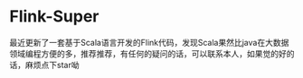 # Flink-Super
最近更新了一套基于Scala语言开发的Flink代码，发现Scala果然比java在大数据领域编程方便的多，推荐推荐，有任何的疑问的话，可以联系本人，如果觉的好的话，麻烦点下star呦

